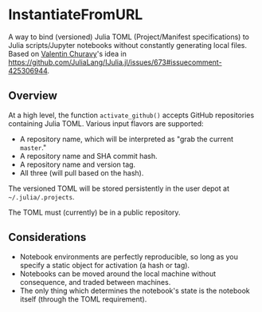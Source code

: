 # InstantiateFromURL

A way to bind (versioned) Julia TOML (Project/Manifest specifications) to Julia scripts/Jupyter notebooks without constantly generating local files. Based on [Valentin Churavy](https://github.com/vchuravy)'s idea in https://github.com/JuliaLang/IJulia.jl/issues/673#issuecomment-425306944.

## Overview

At a high level, the function `activate_github()` accepts GitHub repositories containing Julia TOML. Various input flavors are supported: 

* A repository name, which will be interpreted as "grab the current `master`."
* A repository name and SHA commit hash. 
* A repository name and version tag. 
* All three (will pull based on the hash).

The versioned TOML will be stored persistently in the user depot at `~/.julia/.projects`.

The TOML must (currently) be in a public repository. 

## Considerations 

* Notebook environments are perfectly reproducible, so long as you specify a static object for activation (a hash or tag). 
* Notebooks can be moved around the local machine without consequence, and traded between machines. 
* The only thing which determines the notebook's state is the notebook itself (through the TOML requirement). 